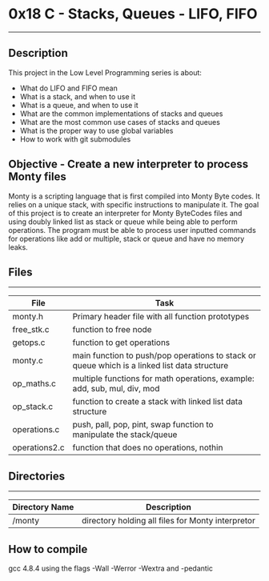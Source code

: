 # 0x18 C - Stacks, Queues - LIFO, FIFO
---
## Description

This project in the Low Level Programming series is about:
* What do LIFO and FIFO mean
* What is a stack, and when to use it
* What is a queue, and when to use it
* What are the common implementations of stacks and queues
* What are the most common use cases of stacks and queues
* What is the proper way to use global variables
* How to work with git submodules

## Objective - Create a new interpreter to process Monty files
Monty is a scripting language that is first compiled into Monty Byte codes. It relies on a unique stack, with specific instructions to manipulate it. The goal of this project is to create an interpreter for Monty ByteCodes files
and using doubly linked list as stack or queue while being able to perform operations. The program must be able to process user inputted commands for operations like add or multiple, stack or queue and have no memory leaks.

## Files
---
File|Task
---|---
monty.h | Primary header file with all function prototypes
free_stk.c | function to free node
getops.c | function to get operations
monty.c | main function to push/pop operations to stack or queue which is a linked list data structure
op_maths.c | multiple functions for math operations, example: add, sub, mul, div, mod
op_stack.c | function to create a stack with linked list data structure
operations.c | push, pall, pop, pint, swap function to manipulate the stack/queue
operations2.c | function that does no operations, nothin

## Directories
---
Directory Name | Description
---|---
/monty | directory holding all files for Monty interpretor

## How to compile
gcc 4.8.4 using the flags -Wall -Werror -Wextra and -pedantic
